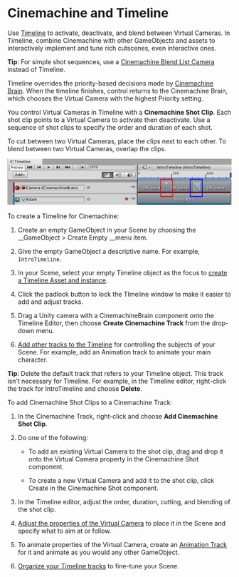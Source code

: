 # Cinemachine and Timeline

Use [Timeline](https://docs.unity3d.com/Manual/TimelineSection.html) to activate, deactivate, and blend between Virtual Cameras. In Timeline, combine Cinemachine with other GameObjects and assets to interactively implement and tune rich cutscenes, even interactive ones.

**Tip**: For simple shot sequences, use a [Cinemachine Blend List Camera](CinemachineBlendListCamera.html) instead of Timeline.

Timeline overrides the priority-based decisions made by [Cinemachine Brain](CinemachineBrainProperties.html). When the timeline finishes, control returns to the Cinemachine Brain, which chooses the Virtual Camera with the highest Priority setting.

You control Virtual Cameras in Timeline with a __Cinemachine Shot Clip__. Each shot clip points to a Virtual Camera to activate then deactivate. Use a sequence of shot clips to specify the order and duration of each shot.

To cut between two Virtual Cameras, place the clips next to each other. To blend between two Virtual Cameras, overlap the clips.

![Cinemachine Shot Clips in Timeline, with a cut (red) and a blend (blue)](images/CinemachineTimelineShotClips.png)

To create a Timeline for Cinemachine:

1. Create an empty GameObject in your Scene by choosing the __GameObject > Create Empty __menu item.

2. Give the empty GameObject a descriptive name. For example, `IntroTimeline`.

3. In your Scene, select your empty Timeline object as the focus to [create a Timeline Asset and instance](https://docs.unity3d.com/Manual/TimelineWorkflowCreatingAssetInstance.html).

4. Click the padlock button to lock the TImeline window to make it easier to add and adjust tracks.

5. Drag a Unity camera with a CinemachineBrain component onto the Timeline Editor, then choose __Create Cinemachine Track__ from the drop-down menu.

6. [Add other tracks to the Timeline](https://docs.unity3d.com/Manual/TimelineAddingTracks.html) for controlling the subjects of your Scene.  For example, add an Animation track to animate your main character.

**Tip**: Delete the default track that refers to your Timeline object. This track isn’t necessary for Timeline. For example, in the Timeline editor, right-click the track for IntroTimeline and choose __Delete__.

To add Cinemachine Shot Clips to a Cinemachine Track:

1. In the Cinemachine Track, right-click and choose __Add Cinemachine Shot Clip__.

2. Do one of the following:

    * To add an existing Virtual Camera to the shot clip, drag and drop it onto the Virtual Camera property in the Cinemachine Shot component.

    * To create a new Virtual Camera and add it to the shot clip, click Create in the Cinemachine Shot component.

3. In the Timeline editor, adjust the order, duration, cutting, and blending of the shot clip.

4. [Adjust the properties of the Virtual Camera](CinemachineVirtualCamera.html) to place it in the Scene and specify what to aim at or follow.

5. To animate properties of the Virtual Camera, create an [Animation Track](https://docs.unity3d.com/Manual/TimelineAnimationTrackProperties.html) for it and animate as you would any other GameObject.

6. [Organize your Timeline tracks](https://docs.unity3d.com/Manual/TimelineTrackList.html) to fine-tune your Scene.

